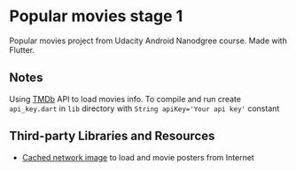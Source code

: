 # Popular movies stage 1

Popular movies project from Udacity Android Nanodgree course.
Made with Flutter.

## Notes

Using [TMDb](https://www.themoviedb.org/) API to load movies info.
To compile and run create `api_key.dart` in `lib` directory with `String apiKey='Your api key'` constant

## Third-party Libraries and Resources
- [Cached network image](https://pub.dartlang.org/packages/cached_network_image) to load and movie posters from Internet
